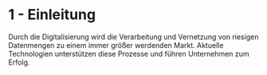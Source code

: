 # 1 - Einleitung
Durch die Digitalisierung wird die Verarbeitung und Vernetzung von riesigen Datenmengen zu einem immer größer werdenden Markt. Aktuelle Technologien unterstützen diese Prozesse und führen Unternehmen zum Erfolg.
